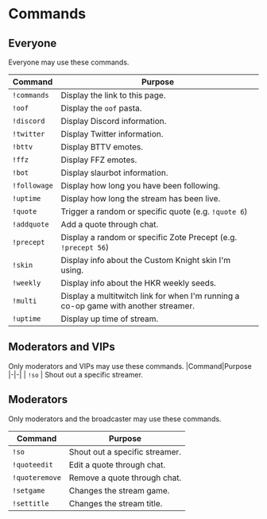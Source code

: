 # Commands

## Everyone
Everyone may use these commands.

|Command|Purpose
|-|-|
| `!commands`  | Display the link to this page.
| `!oof`       | Display the `oof` pasta.
| `!discord`   | Display Discord information.
| `!twitter`   | Display Twitter information.
| `!bttv`      | Display BTTV emotes.
| `!ffz`       | Display FFZ emotes.
| `!bot`       | Display slaurbot information.
| `!followage` | Display how long you have been following.
| `!uptime`    | Display how long the stream has been live.
| `!quote`     | Trigger a random or specific quote (e.g. `!quote 6`)
| `!addquote`  | Add a quote through chat.
| `!precept`   | Display a random or specific Zote Precept (e.g. `!precept 56`)
| `!skin`      | Display info about the Custom Knight skin I'm using.
| `!weekly`    | Display info about the HKR weekly seeds.
| `!multi`     | Display a multitwitch link for when I'm running a co-op game with another streamer.
| `!uptime`    | Display up time of stream.

## Moderators and VIPs
Only moderators and VIPs may use these commands.
|Command|Purpose
|-|-|
| `!so`          | Shout out a specific streamer.

## Moderators
Only moderators and the broadcaster may use these commands.

|Command|Purpose
|-|-|
| `!so`          | Shout out a specific streamer.
| `!quoteedit`   | Edit a quote through chat.
| `!quoteremove` | Remove a quote through chat.
| `!setgame`     | Changes the stream game.
| `!settitle`    | Changes the stream title.

